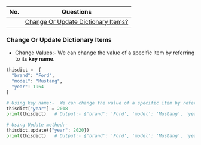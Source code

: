 |  No.  | Questions                                                                |
| :---: | ------------------------------------------------------------------------ |
|       | [Change Or Update Dictionary Items?](#change-or-update-dictionary-items) |

### Change Or Update Dictionary Items
* Change Values:- We can change the value of a specific item by referring to its **key name**.
```python
thisdict =	{
  "brand": "Ford",
  "model": "Mustang",
  "year": 1964
}

# Using key name:-  We can change the value of a specific item by referring to its key name.
thisdict["year"] = 2018   
print(thisdict)   # Output:- {'brand': 'Ford', 'model': 'Mustang', 'year': 2018}

# Using Update method:- 
thisdict.update({"year": 2020})
print(thisdict)   # Output:- {'brand': 'Ford', 'model': 'Mustang', 'year': 2020}
```